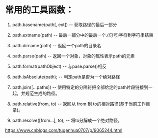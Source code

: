 # 常用的工具函数：

1. path.basename(path[, ext])  -- 获取路径的最后一部分

2. path.extname(path)   -- 最后一部分中的最后一个.(句号)字符到字符串结束

3. path.dirname(path)   -- 返回一个path的目录名

4. path.parse(path)     -- 返回一个对象，对象的属性表示path的元素

5. path.format(pathObject)      -- 与pase.parse()相反

6. path.isAbsolute(path);       -- 判定path是否为一个绝对路径

7. path.join([...paths])        -- 使用特定的分隔符把全部给定的path片段链接到一起，并规范生成的路径。

8. path.relative(from, to)      -- 返回从 from 到 to的相对路径(基于当前工作目录)。

9. path.resolve([from...], to); -- 将to分解成一个绝对路径。




https://www.cnblogs.com/tugenhua0707/p/9065244.html